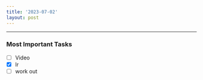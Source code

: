 ```yaml
---
title: '2023-07-02'
layout: post
---
```


---

### Most Important Tasks

- [ ] Video
- [x] lr
- [ ] work out

